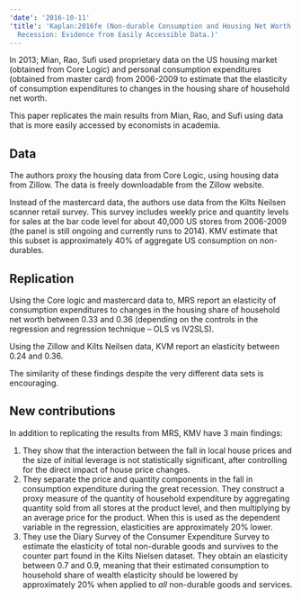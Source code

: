 ```yaml
---
'date': '2016-10-11'
'title': 'Kaplan:2016fe (Non-durable Consumption and Housing Net Worth in the Great
  Recession: Evidence from Easily Accessible Data.)'
---
```


<p>In 2013; Mian, Rao, Sufi used proprietary data on the US housing market (obtained from Core Logic) and personal consumption expenditures (obtained from master card) from 2006-2009 to estimate that the elasticity of consumption expenditures to changes in the housing share of household net worth.</p>
<p>This paper replicates the main results from Mian, Rao, and Sufi using data that is more easily accessed by economists in academia.</p>
<h2 id="data">Data</h2>
<p>The authors proxy the housing data from Core Logic, using housing data from Zillow. The data is freely downloadable from the Zillow website.</p>
<p>Instead of the mastercard data, the authors use data from the Kilts Neilsen scanner retail survey. This survey includes weekly price and quantity levels for sales at the bar code level for about 40,000 US stores from 2006-2009 (the panel is still ongoing and currently runs to 2014). KMV estimate that this subset is approximately 40% of aggregate US consumption on non-durables.</p>
<h2 id="replication">Replication</h2>
<p>Using the Core logic and mastercard data to, MRS report an elasticity of consumption expenditures to changes in the housing share of household net worth between 0.33 and 0.36 (depending on the controls in the regression and regression technique – OLS vs IV2SLS).</p>
<p>Using the Zillow and Kilts Neilsen data, KVM report an elasticity between 0.24 and 0.36.</p>
<p>The similarity of these findings despite the very different data sets is encouraging.</p>
<h2 id="new-contributions">New contributions</h2>
<p>In addition to replicating the results from MRS, KMV have 3 main findings:</p>
<ol type="1">
<li>They show that the interaction between the fall in local house prices and the size of initial leverage is not statistically significant, after controlling for the direct impact of house price changes.</li>
<li>They separate the price and quantity components in the fall in consumption expenditure during the great recession. They construct a proxy measure of the quantity of household expenditure by aggregating quantity sold from all stores at the product level, and then multiplying by an average price for the product. When this is used as the dependent variable in the regression, elasticities are approximately 20% lower.</li>
<li>They use the Diary Survey of the Consumer Expenditure Survey to estimate the elasticity of total non-durable goods and survives to the counter part found in the Kilts Nielsen dataset. They obtain an elasticity between 0.7 and 0.9, meaning that their estimated consumption to household share of wealth elasticity should be lowered by approximately 20% when applied to <em>all</em> non-durable goods and services.</li>
</ol>


